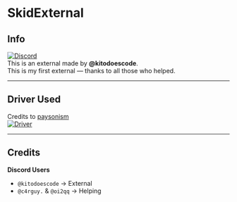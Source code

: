 # SkidExternal

## Info

[![Discord](https://img.shields.io/badge/Discord-Join-gray?logo=discord&labelColor=%235865F2&logoColor=white)](https://discord.gg/skidding)  
This is an external made by **@kitodoescode**.  
This is my first external — thanks to all those who helped.

---

## Driver Used

Credits to [paysonism](https://github.com/paysonism/)  
[![Driver](https://img.shields.io/badge/Driver-Source-gray?logo=github&labelColor=%232f2f2f)](https://github.com/paysonism/payson-ioctl-cheat-driver/)

---

## Credits

**Discord Users**
- `@kitodoescode` → External
- `@c4rguy.` & `@oi2qq` → Helping
